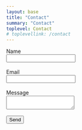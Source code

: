 ```yaml
---
layout: base
title: "Contact"
summary: "Contact"
toplevel: Contact
# toplevellink: /contact
---
```


<form action="https://formspree.io/f/xayzdydv" method="POST"> 
Name<br/><input type="text" value="" name="name"><br/><br/>
Email<br/><input type="text" value="" name="email"><br/><br/>
Message<br/><textarea type="text" value="" name="message"></textarea><br/><br/>
<button type="submit">Send</button> 
<input type="hidden" value="esbi contact form" name="form">
</form>


